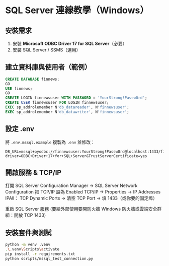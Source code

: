 # SQL Server 連線教學（Windows）

## 安裝需求
1. 安裝 **Microsoft ODBC Driver 17 for SQL Server**（必要）
2. 安裝 SQL Server / SSMS（選用）

## 建立資料庫與使用者（範例）
```sql
CREATE DATABASE finnews;
GO
USE finnews;
GO
CREATE LOGIN finnewsuser WITH PASSWORD = 'YourStrong!Passw0rd';
CREATE USER finnewsuser FOR LOGIN finnewsuser;
EXEC sp_addrolemember N'db_datareader', N'finnewsuser';
EXEC sp_addrolemember N'db_datawriter', N'finnewsuser';
```

## 設定 .env
將 `.env.mssql.example` 複製為 `.env` 並修改：
```
DB_URL=mssql+pyodbc://finnewsuser:YourStrong!Passw0rd@localhost:1433/finnews?driver=ODBC+Driver+17+for+SQL+Server&TrustServerCertificate=yes
```
## 開啟服務 & TCP/IP

打開 SQL Server Configuration Manager → SQL Server Network Configuration
把 TCP/IP 設為 Enabled
TCP/IP → Properties → IP Addresses
    IPAll：
        TCP Dynamic Ports → 清空
        TCP Port → 填 1433（或你要的固定埠）

重啟 SQL Server 服務
(要給外部使用要開防火牆 Windows 防火牆或雲端安全群組：開放 TCP 1433)

## 安裝套件與測試
```bash
python -m venv .venv
.\.venv\Scripts\activate
pip install -r requirements.txt
python scripts/mssql_test_connection.py
```
